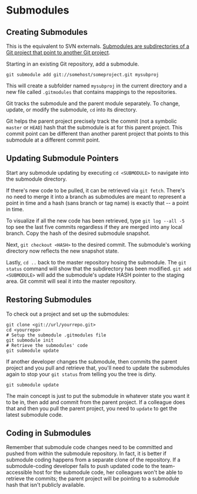# Submodules

## Creating Submodules
This is the equivalent to SVN externals. [Submodules are subdirectories of a Git project that point to another Git project](http://www.kernel.org/pub/software/scm/git/docs/git-submodule.html).

Starting in an existing Git repository, add a submodule.

    git submodule add git://somehost/someproject.git mysubproj

This will create a subfolder named `mysubproj` in the current directory and a new file called `.gitmodules` that contains mappings to the repositories.

Git tracks the submodule and the parent module separately. To change, update, or modify the submodule, `cd` into its directory.

Git helps the parent project precisely track the commit (not a symbolic `master` or `HEAD`) hash that the submodule is at for this parent project. This commit point can be different than another parent project that points to this submodule at a different commit point.


## Updating Submodule Pointers

Start any submodule updating by executing `cd <SUBMODULE>` to navigate into the submodule directory.

If there's new code to be pulled, it can be retrieved via `git fetch`. There's no need to merge it into a branch as submodules are meant to represent a point in time and a hash (sans branch or tag name) is exactly that -- a point in time.

To visualize if all the new code has been retrieved, type `git log --all -5` top see the last five commits regardless if they are merged into any local branch. Copy the hash of the desired submodule snapshot.

Next, `git checkout <HASH>` to the desired commit.  The submodule's working directory now reflects the new snapshot state.

Lastly, `cd ..` back to the master repository hosing the submodule. The `git status` command will show that the subdirectory has been modified. `git add <SUBMODULE>` will add the submodule's update HASH pointer to the staging area. Git commit will seal it into the master repository.


## Restoring Submodules

To check out a project and set up the submodules:

    git clone <git://url/yourrepo.git>
    cd <yourrepo>
    # Setup the submodule .gitmodules file
    git submodule init
    # Retrieve the submodules' code
    git submodule update
    
If another developer changes the submodule, then commits the parent project and you pull and retrieve that, you'll need to update the submodules again to stop your `git status` from telling you the tree is dirty.

    git submodule update

The main concept is just to put the submodule in whatever state you want it to be in, then add and commit from the parent project. If a colleague does that and then you pull the parent project, you need to `update` to get the latest submodule code.


## Coding in Submodules

Remember that submodule code changes need to be committed and pushed from within the submodule repository. In fact, it is better if submodule coding happens from a separate clone of the repository. If a submodule-coding developer fails to push updated code to the team-accessible host for the submodule code, her colleagues won't be able to retrieve the commits; the parent project will be pointing to a submodule hash that isn't publicly available.

